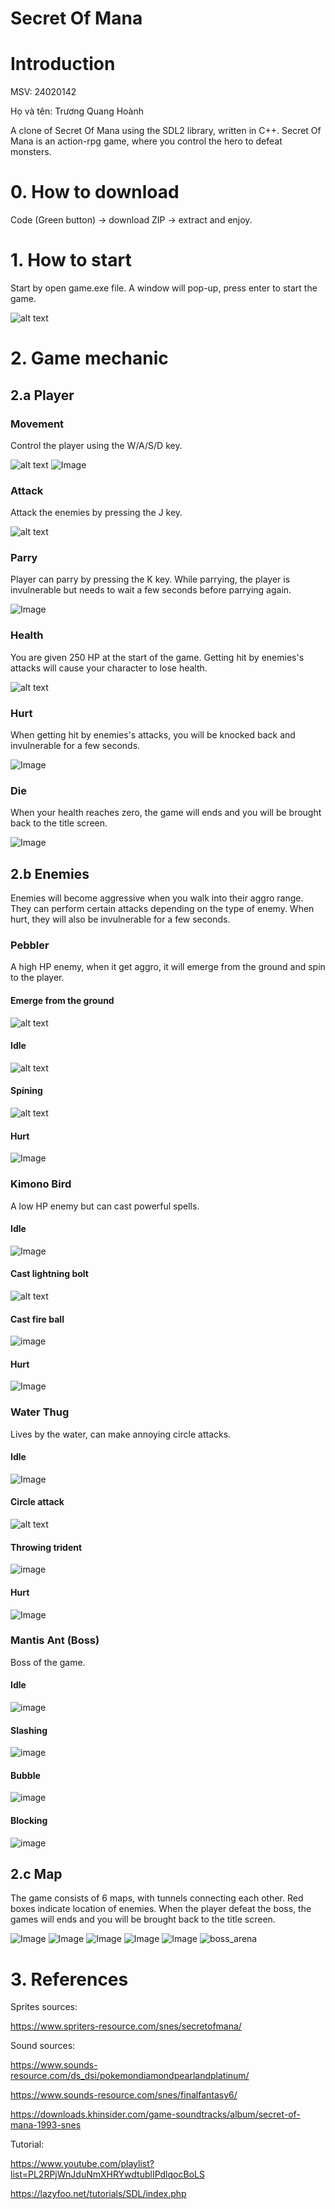 # Secret Of Mana

# Introduction
MSV: 24020142

Họ và tên: Trương Quang Hoành

A clone of Secret Of Mana using the SDL2 library, written in C++. Secret Of Mana is an action-rpg game, where you control the hero to defeat monsters.

# 0. How to download

Code (Green button) -> download ZIP -> extract and enjoy.

# 1. How to start
Start by open game.exe file. A window will pop-up, press enter to start the game.

![alt text](https://github.com/user-attachments/assets/6f45f781-d32d-47d2-8fc1-923a3054a950)

# 2. Game mechanic
## 2.a Player
### Movement
Control the player using the W/A/S/D key.

![alt text](https://github.com/user-attachments/assets/5e578b8c-438d-4656-a8df-9817b3876db3)
![Image](https://github.com/user-attachments/assets/d72d270f-c92d-4140-b965-1284dac98305)

### Attack
Attack the enemies by pressing the J key.

![alt text](https://github.com/user-attachments/assets/4d8eb304-e1f4-438b-9266-e83603d8e938)

### Parry
Player can parry by pressing the K key. While parrying, the player is invulnerable but needs to wait a few seconds before parrying again.

![Image](https://github.com/user-attachments/assets/ee85903b-232e-43b9-a80c-971e987622b6)

### Health
You are given 250 HP at the start of the game. Getting hit by enemies's attacks will cause your character to lose health.

![alt text](https://github.com/user-attachments/assets/ab9837ce-cf35-4825-b6a4-3212ec6ba692)

### Hurt
When getting hit by enemies's attacks, you will be knocked back and invulnerable for a few seconds.

![Image](https://github.com/user-attachments/assets/c7a56412-5619-4ca9-8f9a-11e704af0791)

### Die
When your health reaches zero, the game will ends and you will be brought back to the title screen.

![Image](https://github.com/user-attachments/assets/0813aa1d-bc51-49a4-93a3-b553c42fdc90)

## 2.b Enemies
Enemies will become aggressive when you walk into their aggro range. They can perform certain attacks depending on the type of enemy. When hurt, they will also be invulnerable for a few seconds.

### Pebbler
A high HP enemy, when it get aggro, it will emerge from the ground and spin to the player.

#### Emerge from the ground
![alt text](https://github.com/user-attachments/assets/e5317402-b21b-486e-a427-1d0aa760840c)

#### Idle
![alt text](https://github.com/user-attachments/assets/df5550e2-39ae-4086-b505-761040b1b0a9)

#### Spining
![alt text](https://github.com/user-attachments/assets/43f22268-f518-47d3-b06f-a3c5242f6027)

#### Hurt
![Image](https://github.com/user-attachments/assets/909833c4-dca0-4314-a9a2-7bbcd78be591)

### Kimono Bird
A low HP enemy but can cast powerful spells.

#### Idle
![Image](https://github.com/user-attachments/assets/9bd33f65-25f6-457a-a7c1-a1147facd663)

#### Cast lightning bolt
![alt text](https://github.com/user-attachments/assets/3e56b495-5626-4def-af92-1654c44649fe)

#### Cast fire ball
![image](https://github.com/user-attachments/assets/a5627192-1eb9-4417-8d44-17abc441959e)

#### Hurt
![Image](https://github.com/user-attachments/assets/ce086f93-9015-4fbc-b974-930ae6d7a755)

### Water Thug
Lives by the water, can make annoying circle attacks.

#### Idle
![Image](https://github.com/user-attachments/assets/acf71fef-b3b1-4ac8-89b9-89233ca8ef01)

#### Circle attack
![alt text](https://github.com/user-attachments/assets/a4e58491-e512-409c-ba5f-4c2f5197b4de)

#### Throwing trident
![image](https://github.com/user-attachments/assets/d6725a3f-b83b-4e12-a38c-28303121988b)

#### Hurt
![Image](https://github.com/user-attachments/assets/0eab35ab-87ba-4bf5-a05a-6e675f697b1d)

### Mantis Ant (Boss)
Boss of the game.

#### Idle
![image](https://github.com/user-attachments/assets/9d807f8d-1f3d-42d8-9d78-d2ff86cbc624)

#### Slashing
![image](https://github.com/user-attachments/assets/1a4fb3f5-a06a-40a3-81cd-aad63f153300)

#### Bubble
![image](https://github.com/user-attachments/assets/39ea3a87-7057-4b6a-8542-9aeed95f4e76)

#### Blocking
![image](https://github.com/user-attachments/assets/f547546f-b377-4afa-8de5-c6beecce4895)

## 2.c Map
The game consists of 6 maps, with tunnels connecting each other. Red boxes indicate location of enemies. When the player defeat the boss, the games will ends and you will be brought back to the title screen.

![Image](https://github.com/user-attachments/assets/8d1f2b52-07cb-4295-99d4-377ca3debc4e)
![Image](https://github.com/user-attachments/assets/6f551eaa-2fe4-4b2c-9ade-6733d5d9e112)
![Image](https://github.com/user-attachments/assets/f9f2a430-556b-4018-b245-388cc49cc60e)
![Image](https://github.com/user-attachments/assets/28e1503c-9da0-43cd-96ce-8affe96518c0)
![Image](https://github.com/user-attachments/assets/68f148d2-edfc-45f3-b79a-61eb4bf4ac8d)
![boss_arena](https://github.com/user-attachments/assets/b8bc716b-1c4d-46b2-8532-75275532001d)


# 3. References
Sprites sources:

https://www.spriters-resource.com/snes/secretofmana/

Sound sources: 

https://www.sounds-resource.com/ds_dsi/pokemondiamondpearlandplatinum/

https://www.sounds-resource.com/snes/finalfantasy6/

https://downloads.khinsider.com/game-soundtracks/album/secret-of-mana-1993-snes

Tutorial:

https://www.youtube.com/playlist?list=PL2RPjWnJduNmXHRYwdtublIPdlqocBoLS

https://lazyfoo.net/tutorials/SDL/index.php



